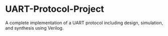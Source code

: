 # UART-Protocol-Project
A complete implementation of a UART protocol including design, simulation, and synthesis using Verilog.

